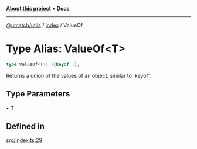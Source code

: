 [**About this project**](../../README.md) • **Docs**

***

[@umatch/utils](../../api.md) / [index](../README.md) / ValueOf

# Type Alias: ValueOf\<T\>

```ts
type ValueOf<T>: T[keyof T];
```

Returns a union of the values of an object, similar to 'keyof'.

## Type Parameters

• **T**

## Defined in

[src/index.ts:29](https://github.com/umatch-oficial/utils/blob/main/src/index.ts#L29)
